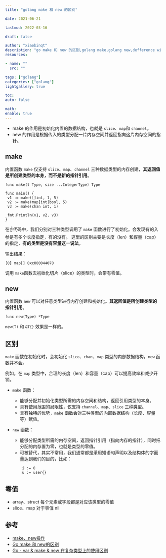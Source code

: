 ```yaml
---
title: "golang make 和 new 的区别"

date: 2021-06-21

lastmod: 2022-03-16

draft: false

author: "xiaobinqt"
description: "go make 和 new 的区别,golang make,golang new,defference with golang make and new"
resources:

- name: ""
  src: ""

tags: ["golang"]
categories: ["golang"]
lightgallery: true

toc:
auto: false

math:
enable: true
---
```


+ make 的作用是初始化内置的数据结构，也就是 `slice`、`map`和 `channel`。
+ new 的作用是根据传入的类型分配一片内存空间并返回指向这片内存空间的指针。

## make

内置函数 `make` 仅支持 `slice`、`map`、`channel` 三种数据类型的内存创建，**其返回值是所创建类型的本身，而不是新的指针引用**。

```
func make(t Type, size ...IntegerType) Type
```

```
func main() {
 v1 := make([]int, 1, 5)
 v2 := make(map[int]bool, 5)
 v3 := make(chan int, 1)
    
 fmt.Println(v1, v2, v3)
}
```

在:point_up:代码中，我们分别对三种类型调用了 `make` 函数进行了初始化。会发现有的入参是有多个长度指定，有的没有。 这里的区别主要是长度（len）和容量（cap）的指定，**有的类型是没有容量这一说法**。

输出结果：

```
[0] map[] 0xc000044070
```

调用 `make`函数去初始化切片（slice）的类型时，会带有零值。

## new

内置函数 `new` 可以对任意类型进行内存创建和初始化。**其返回值是所创建类型的指针引用**。

```
func new(Type) *Type
```

`new(T)` 和 `&T{}` 效果是一样的。

## 区别

`make` 函数在初始化时，会初始化 `slice`、`chan`、`map` 类型的内部数据结构，`new` 函数并不会。

例如，在 `map` 类型中，合理的长度（len）和容量（cap）可以提高效率和减少开销。

+ `make` 函数：
    + 能够分配并初始化类型所需的内存空间和结构，返回引用类型的本身。
    + 具有使用范围的局限性，仅支持 `channel`、`map`、`slice` 三种类型。
    + 具有独特的优势，`make` 函数会对三种类型的内部数据结构（长度、容量等）赋值。

+ `new` 函数：
    + 能够分配类型所需的内存空间，返回指针引用（指向内存的指针），同时把分配的内存置为零，也就是类型的零值。
    + 可被替代，其实不常用，我们通常都是采用短语句声明以及结构体的字面量达到我们的目的，比如：
      ```
       i := 0
       u := user{}
      ```

## 零值

+ array、struct 每个元素或字段都是对应该类型的零值
+ slice、map 对于零值 nil

## 参考

+ [make、new操作](https://github.com/astaxie/build-web-application-with-golang/blob/master/zh/02.2.md#makenew%E6%93%8D%E4%BD%9C)
+ [Go make 和 new的区别](https://www.cnblogs.com/vincenshen/p/9356974.html)
+ [Go - var & make & new 在复杂类型上的使用区别](https://dryyun.com/2019/05/30/go-new-make-use/)






